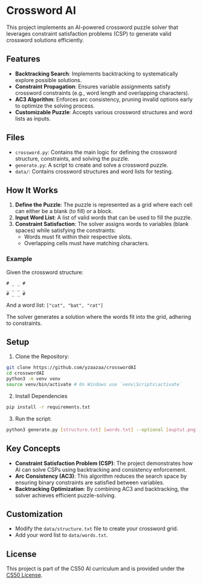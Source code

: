 # Crossword AI

This project implements an AI-powered crossword puzzle solver that leverages constraint satisfaction problems (CSP) to generate valid crossword solutions efficiently.

## Features

- **Backtracking Search**: Implements backtracking to systematically explore possible solutions.
- **Constraint Propagation**: Ensures variable assignments satisfy crossword constraints (e.g., word length and overlapping characters).
- **AC3 Algorithm**: Enforces arc consistency, pruning invalid options early to optimize the solving process.
- **Customizable Puzzle**: Accepts various crossword structures and word lists as inputs.

## Files

- `crossword.py`: Contains the main logic for defining the crossword structure, constraints, and solving the puzzle.
- `generate.py`: A script to create and solve a crossword puzzle.
- `data/`: Contains crossword structures and word lists for testing.

## How It Works

1. **Define the Puzzle**: The puzzle is represented as a grid where each cell can either be a blank (to fill) or a block.
2. **Input Word List**: A list of valid words that can be used to fill the puzzle.
3. **Constraint Satisfaction**: The solver assigns words to variables (blank spaces) while satisfying the constraints:
   - Words must fit within their respective slots.
   - Overlapping cells must have matching characters.

### Example

Given the crossword structure:

```
# _ _ #
_ _ _ _
# _ _ #
```

And a word list: `["cat", "bat", "rat"]`

The solver generates a solution where the words fit into the grid, adhering to constraints.

## Setup

1. Clone the Repository:
```bash
git clone https://github.com/yzaazaa/crosswordAI
cd crosswordAI
python3 -m venv venv
source venv/bin/activate # On Windows use `venv\Scripts\activate`
```
2. Install Dependencies

```bash
pip install -r requirements.txt
```
3. Run the script:
```bash
python3 generate.py [structure.txt] [words.txt] --optional [ouptut.png] # To generate an image
```

## Key Concepts

- **Constraint Satisfaction Problem (CSP)**: The project demonstrates how AI can solve CSPs using backtracking and consistency enforcement.
- **Arc Consistency (AC3)**: This algorithm reduces the search space by ensuring binary constraints are satisfied between variables.
- **Backtracking Optimization**: By combining AC3 and backtracking, the solver achieves efficient puzzle-solving.

## Customization

- Modify the `data/structure.txt` file to create your crossword grid.
- Add your word list to `data/words.txt`.

## License

This project is part of the CS50 AI curriculum and is provided under the [CS50 License](https://cs50.harvard.edu/ai/2024/).

